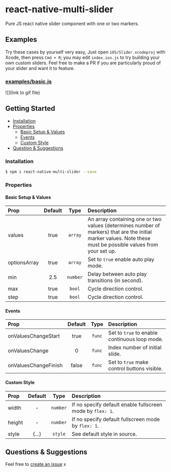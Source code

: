 # react-native-multi-slider
Pure JS react native slider component with one or two markers.


## Examples

 Try these cases by yourself very easy, Just open `iOS/Slider.xcodeproj` with Xcode, then press `Cmd + R`; you may edit `index.ios.js` to try building your own custom sliders. Feel free to make a PR if you are particularly proud of your slider and want it to feature.

### [examples/basic.js](https://github.com/leecade/react-native-swiper/blob/master/index.ios.js)

![](link to gif file)


## Getting Started

- [Installation](#installation)
- [Properties](#properties)
  + [Basic Setup & Values](#basic-setup--values)
  + [Events](#events)
  + [Custom Style](#custom-style)
- [Question & Suggestions](#questions--suggestions)


### Installation

```bash
$ npm i react-native-multi-slider --save
```

### Properties

#### Basic Setup & Values

| Prop  | Default  | Type | Description |
| :------------ |:---------------:| :---------------:| :-----|
| values | true | `array` | An array containing one or two values (determines number of markers) that are the initial marker values. Note these must be possible values from your set up.|
| optionsArray | true | `array` | Set to `true` enable auto play mode. |
| min | 2.5 | `number` | Delay between auto play transitions (in second). |
| max | true | `bool` | Cycle direction control. |
| step | true | `bool` | Cycle direction control. |

#### Events

| Prop  | Default  | Type | Description |
| :------------ |:---------------:| :---------------:| :-----|
| onValuesChangeStart | true | `func` | Set to `true` to enable continuous loop mode. |
| onValuesChange | 0 | `func` | Index number of initial slide. |
| onValuesChangeFinish | false | `func` | Set to `true` make control buttons visible. |

#### Custom Style

| Prop  | Default  | Type | Description |
| :------------ |:---------------:| :---------------:| :-----|
| width | - | `number` | If no specify default enable fullscreen mode by `flex: 1`. |
| height | - | `number` | If no specify default fullscreen mode by `flex: 1`. |
| style | {...} | `style` | See default style in source. |


## Questions & Suggestions

Feel free to  [create an issue](https://github.com/JackDanielsAndCode/react-native-multi-slider/issues/new) x
